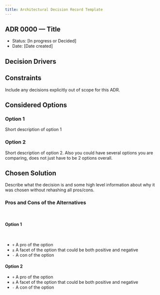 ```yaml
---
title: Architectural Decision Record Template
---
```

## ADR 0000 — Title

- Status: [In progress or Decided]
- Date: [Date created]

## Decision Drivers

## Constraints

Include any decisions explicitly out of scope for this ADR.
​

## Considered Options

### Option 1

Short description of option 1

### Option 2

Short description of option 2. Also you could have several options you are comparing, does not just have to be 2 options overall.

## Chosen Solution

Describe what the decision is and some high level information about why it was chosen without rehashing all pros/cons.

### Pros and Cons of the Alternatives
​
#### Option 1
​
- `+` A pro of the option
- `±` A facet of the option that could be both positive and negative
- `-` A con of the option

#### Option 2

- `+` A pro of the option
- `±` A facet of the option that could be both positive and negative
- `-` A con of the option
